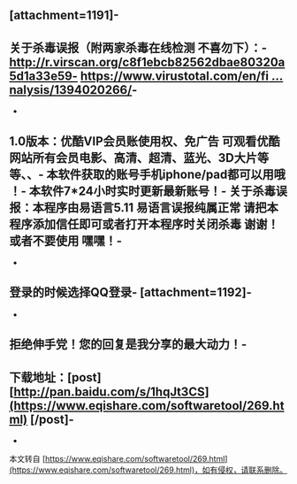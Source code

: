\[attachment=1191\]-
-
关于杀毒误报（附两家杀毒在线检测 不喜勿下）：-
http://r.virscan.org/c8f1ebcb82562dbae80320a5d1a33e59-
[https://www.virustotal.com/en/fi ... nalysis/1394020266/](https://www.virustotal.com/en/file/b2018ce7577f5c8e3991f41b34580806f9739466b98e3032163f5a7ea9834934/analysis/1394020266/)-
-
-
1.0版本：优酷VIP会员账使用权、免广告 可观看优酷网站所有会员电影、高清、超清、蓝光、3D大片等等、、-
本软件获取的账号手机iphone/pad都可以用哦 ！-
本软件7\*24小时实时更新最新账号！-
关于杀毒误报：本程序由易语言5.11 易语言误报纯属正常 请把本程序添加信任即可或者打开本程序时关闭杀毒 谢谢！或者不要使用 嘿嘿！-
-
-
登录的时候选择QQ登录-
\[attachment=1192\]-
-
-
**拒绝伸手党！您的回复是我分享的最大动力！**-
-
**下载地址：\[post\][http://pan.baidu.com/s/1hqJt3CS](https://www.eqishare.com/softwaretool/269.html) \[/post\]**-
-

-

本文转自 [https://www.eqishare.com/softwaretool/269.html](https://www.eqishare.com/softwaretool/269.html)，如有侵权，请联系删除。